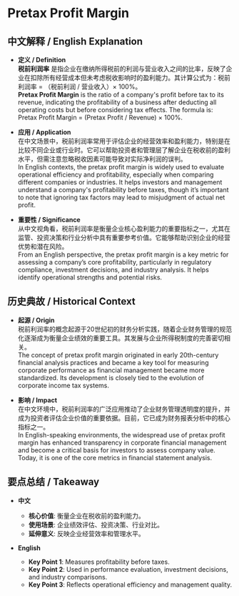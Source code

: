 # Pretax Profit Margin

## 中文解释 / English Explanation

* **定义 / Definition**  
  **税前利润率** 是指企业在缴纳所得税前的利润与营业收入之间的比率，反映了企业在扣除所有经营成本但未考虑税收影响时的盈利能力。其计算公式为：税前利润率 = （税前利润 / 营业收入）× 100%。  
  **Pretax Profit Margin** is the ratio of a company's profit before tax to its revenue, indicating the profitability of a business after deducting all operating costs but before considering tax effects. The formula is: Pretax Profit Margin = (Pretax Profit / Revenue) × 100%.

* **应用 / Application**  
  在中文场景中，税前利润率常用于评估企业的经营效率和盈利能力，特别是在比较不同企业或行业时。它可以帮助投资者和管理层了解企业在税收前的盈利水平，但需注意忽略税收因素可能导致对实际净利润的误判。  
  In English contexts, the pretax profit margin is widely used to evaluate operational efficiency and profitability, especially when comparing different companies or industries. It helps investors and management understand a company's profitability before taxes, though it’s important to note that ignoring tax factors may lead to misjudgment of actual net profit.

* **重要性 / Significance**  
  从中文视角看，税前利润率是衡量企业核心盈利能力的重要指标之一，尤其在监管、投资决策和行业分析中具有重要参考价值。它能够帮助识别企业的经营优势和潜在风险。  
  From an English perspective, the pretax profit margin is a key metric for assessing a company’s core profitability, particularly in regulatory compliance, investment decisions, and industry analysis. It helps identify operational strengths and potential risks.

## 历史典故 / Historical Context

* **起源 / Origin**  
  税前利润率的概念起源于20世纪初的财务分析实践，随着企业财务管理的规范化逐渐成为衡量企业绩效的重要工具。其发展与企业所得税制度的完善密切相关。  
  The concept of pretax profit margin originated in early 20th-century financial analysis practices and became a key tool for measuring corporate performance as financial management became more standardized. Its development is closely tied to the evolution of corporate income tax systems.

* **影响 / Impact**  
  在中文环境中，税前利润率的广泛应用推动了企业财务管理透明度的提升，并成为投资者评估企业价值的重要依据。目前，它已成为财务报表分析中的核心指标之一。  
  In English-speaking environments, the widespread use of pretax profit margin has enhanced transparency in corporate financial management and become a critical basis for investors to assess company value. Today, it is one of the core metrics in financial statement analysis.

## 要点总结 / Takeaway

* **中文**  
  - **核心价值**: 衡量企业在税收前的盈利能力。  
  - **使用场景**: 企业绩效评估、投资决策、行业对比。  
  - **延伸意义**: 反映企业经营效率和管理水平。

* **English**  
  - **Key Point 1**: Measures profitability before taxes.  
  - **Key Point 2**: Used in performance evaluation, investment decisions, and industry comparisons.  
  - **Key Point 3**: Reflects operational efficiency and management quality.